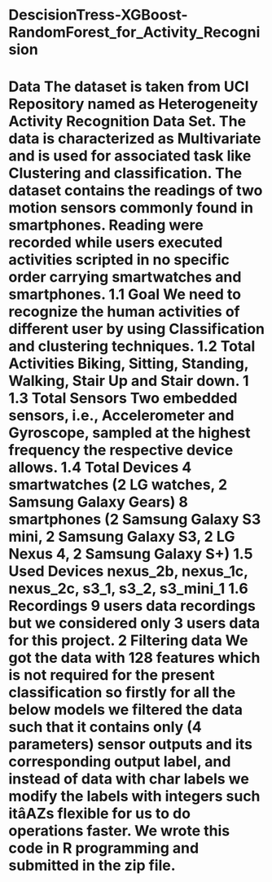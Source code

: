# DescisionTress-XGBoost-RandomForest_for_Activity_Recognision
<h1> Data
The dataset is taken from UCI Repository named as Heterogeneity Activity Recognition
Data Set. The data is characterized as Multivariate and is used for associated task like
Clustering and classification.
The dataset contains the readings of two motion sensors commonly found in smartphones.
Reading were recorded while users executed activities scripted in no specific
order carrying smartwatches and smartphones.
1.1 Goal
We need to recognize the human activities of different user by using Classification and
clustering techniques.
1.2 Total Activities
Biking, Sitting, Standing, Walking, Stair Up and Stair down.
1
1.3 Total Sensors
Two embedded sensors, i.e., Accelerometer and Gyroscope, sampled at the highest frequency
the respective device allows.
1.4 Total Devices
4 smartwatches (2 LG watches, 2 Samsung Galaxy Gears) 8 smartphones (2 Samsung
Galaxy S3 mini, 2 Samsung Galaxy S3, 2 LG Nexus 4, 2 Samsung Galaxy S+)
1.5 Used Devices
nexus_2b, nexus_1c, nexus_2c, s3_1, s3_2, s3_mini_1
1.6 Recordings
9 users data recordings but we considered only 3 users data for this project.
2 Filtering data
We got the data with 128 features which is not required for the present classification
so firstly for all the below models we filtered the data such that it contains only (4
parameters) sensor outputs and its corresponding output label, and instead of data with
char labels we modify the labels with integers such itâAZs flexible for us to do operations
faster. We wrote this code in R programming and submitted in the zip file.
